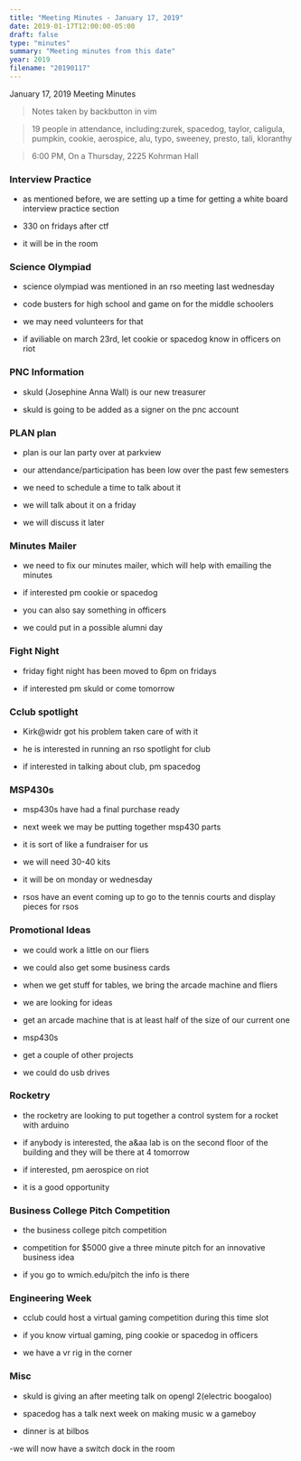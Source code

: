 ```yaml
---
title: "Meeting Minutes - January 17, 2019"
date: 2019-01-17T12:00:00-05:00
draft: false
type: "minutes"
summary: "Meeting minutes from this date"
year: 2019
filename: "20190117"
---
```


January 17, 2019 Meeting Minutes
> Notes taken by backbutton in vim

> 19 people in attendance, including:zurek, spacedog, taylor, caligula, pumpkin, cookie, aerospice, alu, typo, sweeney, presto, tali, kloranthy





> 6:00 PM, On a Thursday, 2225 Kohrman Hall

### Interview Practice

* as mentioned before, we are setting up a time for getting a white board interview practice section

* 330 on fridays after ctf

* it will be in the room

### Science Olympiad

* science olympiad was mentioned in an rso meeting last wednesday

* code busters for high school and game on for the middle schoolers

* we may need volunteers for that

* if aviliable on march 23rd, let cookie or spacedog know in officers on riot

### PNC Information

* skuld (Josephine Anna Wall) is our new treasurer

* skuld is going to be added as a signer on the pnc account

### PLAN plan

* plan is our lan party over at parkview

* our attendance/participation has been low over the past few semesters

* we need to schedule a time to talk about it

* we will talk about it on a friday

* we will discuss it later

### Minutes Mailer

* we need to fix our minutes mailer, which will help with emailing the minutes

* if interested pm cookie or spacedog

* you can also say something in officers

* we could put in a possible alumni day

### Fight Night

* friday fight night has been moved to 6pm on fridays

* if interested pm skuld or come tomorrow

### Cclub spotlight

* Kirk@widr got his problem taken care of with it

* he is interested in running an rso spotlight for club

* if interested in talking about club, pm spacedog

### MSP430s

* msp430s have had a final purchase ready

* next week we may be putting together msp430 parts

* it is sort of like a fundraiser for us

* we will need 30-40 kits

* it will be on monday or wednesday

* rsos have an event coming up to go to the tennis courts and display pieces for rsos

### Promotional Ideas

* we could work a little on our fliers

* we could also get some business cards

* when we get stuff for tables, we bring the arcade machine and fliers

* we are looking for ideas

* get an arcade machine that is at least half of the size of our current one

* msp430s

* get a couple of other projects

* we could do usb drives

### Rocketry

* the rocketry are looking to put together a control system for a rocket with arduino

* if anybody is interested, the a&aa lab is on the second floor of the building and they will be there at 4 tomorrow

* if interested, pm aerospice on riot

* it is a good opportunity

### Business College Pitch Competition

* the business college pitch competition

* competition for $5000 give a three minute pitch for an innovative business idea

* if you go to wmich.edu/pitch the info is there

### Engineering Week 

* cclub could host a virtual gaming competition during this time slot

* if you know virtual gaming, ping cookie or spacedog in officers

* we have a vr rig in the corner

### Misc

* skuld is giving an after meeting talk on opengl 2(electric boogaloo)

* spacedog has a talk next week on making music w a gameboy

* dinner is at bilbos

-we will now have a switch dock in the room
